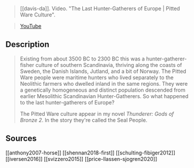> [[davis-da]]. Video. "The Last Hunter-Gatherers of Europe | Pitted Ware Culture". 

> [YouTube](https://youtu.be/_rspqObP2yg)

## Description
> Existing from about 3500 BC to 2300 BC this was a hunter-gatherer-fisher culture of southern Scandinavia, thriving along the coasts of Sweden, the Danish Islands, Jutland, and a bit of Norway. The Pitted Ware people were maritime hunters who lived separately to the Neolithic farmers who dwelled inland in the same regions. They were a genetically homogeneous and distinct population descended from earlier Mesolithic Scandinavian Hunter-Gatherers. So what happened to the last hunter-gatherers of Europe? 
> 
> The Pitted Ware culture appear in my novel *Thunderer: Gods of Bronze 2*. In the story they're called the Seal People.

## Sources
[[anthony2007-horse]]
[[shennan2018-first]]
[[schulting-fibiger2012]]
[[iversen2016]]
[[svizzero2015]]
[[price-llassen-sjogren2020]]